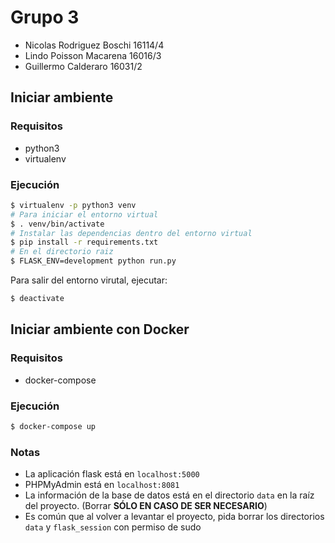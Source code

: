  # Grupo 3

- Nicolas Rodriguez Boschi 16114/4
- Lindo Poisson Macarena 16016/3
- Guillermo Calderaro 16031/2

## Iniciar ambiente

### Requisitos

- python3
- virtualenv

### Ejecución

```bash
$ virtualenv -p python3 venv
# Para iniciar el entorno virtual
$ . venv/bin/activate
# Instalar las dependencias dentro del entorno virtual
$ pip install -r requirements.txt
# En el directorio raiz
$ FLASK_ENV=development python run.py
```

Para salir del entorno virutal, ejecutar:

```bash
$ deactivate
```

## Iniciar ambiente con Docker

### Requisitos

- docker-compose

### Ejecución 

```bash
$ docker-compose up
```

### Notas

- La aplicación flask está en `localhost:5000`
- PHPMyAdmin está en `localhost:8081`
- La información de la base de datos está en el directorio `data` en la raíz del proyecto. (Borrar **SÓLO EN CASO DE SER NECESARIO**)
- Es común que al volver a levantar el proyecto, pida borrar los directorios `data` y `flask_session` con permiso de sudo